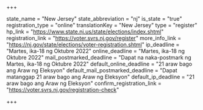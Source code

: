 +++

state_name = "New Jersey"
state_abbreviation = "nj"
is_state = "true"
registration_type = "online"
translationKey = "New Jersey"
type = "register"
hp_link = "https://www.state.nj.us/state/elections/index.shtml"
registration_link = "https://voter.svrs.nj.gov/register"
more_info_link = "https://nj.gov/state/elections/voter-registration.shtml"
ip_deadline = "Martes, ika-18 ng Oktubre 2022"
online_deadline = "Martes, ika-18 ng Oktubre 2022"
mail_postmarked_deadline = "Dapat na naka-postmark ng Martes, ika-18 ng Oktubre 2022"
default_online_deadline = "21 araw bago ang Araw ng Eleksyon"
default_mail_postmarked_deadline = "Dapat matanggap 21 araw bago ang Araw ng Eleksyon"
default_ip_deadline = "21 araw bago ang Araw ng Eleksyon"
confirm_registration_link = "https://voter.svrs.nj.gov/registration-check"

+++
